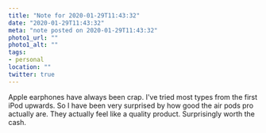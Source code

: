 ```yaml
---
title: "Note for 2020-01-29T11:43:32"
date: "2020-01-29T11:43:32"
meta: "note posted on 2020-01-29T11:43:32"
photo1_url: ""
photo1_alt: ""
tags:
- personal
location: ""
twitter: true
---
```

Apple earphones have always been crap. I've tried most types from the first iPod upwards. So I have been very surprised by how good the air pods pro actually are. They actually feel like a quality product. Surprisingly worth the cash.
